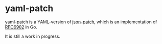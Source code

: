 # yaml-patch

yaml-patch is a YAML-version of
[json-patch](https://github.com/evanphx/json-patch), which is an implementation
of [RFC6902](https://tools.ietf.org/html/rfc6902) in Go.

It is still a work in progress.
